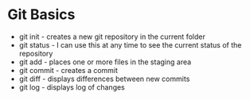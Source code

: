 # Git Basics

* git init - creates a new git repository in the current folder
* git status - I can use this at any time to see the current status of the repository
* git add - places one or more files in the staging area
* git commit - creates a commit
* git diff - displays differences between new commits
* git log - displays log of changes
